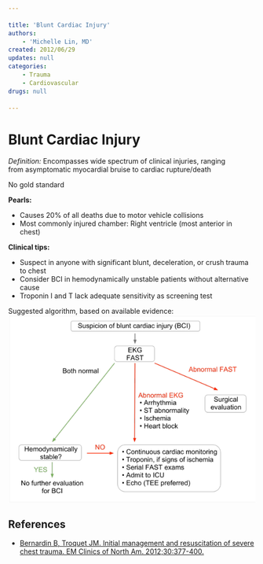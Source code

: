 ```yaml
---

title: 'Blunt Cardiac Injury'
authors:
    - 'Michelle Lin, MD'
created: 2012/06/29
updates: null
categories:
    - Trauma
    - Cardiovascular
drugs: null

---
```




# Blunt Cardiac Injury

*Definition:* Encompasses wide spectrum of clinical injuries, ranging from asymptomatic myocardial bruise to cardiac rupture/death 

No gold standard 

**Pearls:**

-   Causes 20% of all deaths due to motor vehicle collisions
-   Most commonly injured chamber: Right ventricle (most anterior in chest) 

**Clinical tips:**

-   Suspect in anyone with significant blunt, deceleration, or crush trauma to chest
-   Consider BCI in hemodynamically unstable patients without alternative cause
-   Troponin I and T lack adequate sensitivity as screening test  

Suggested algorithm, based on available evidence:![](image-1.png)

## References

-   [Bernardin B, Troquet JM. Initial management and resuscitation of severe chest trauma. EM Clinics of North Am. 2012;30:377-400.](http://www.ncbi.nlm.nih.gov/pubmed/?term=22487111)
